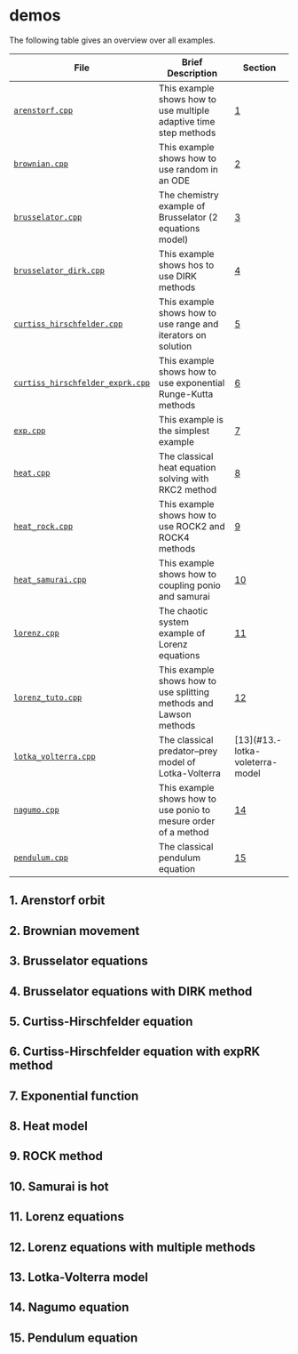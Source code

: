 # demos

The following table gives an overview over all examples.

| File                                                               | Brief Description                                                  | Section                                                   |
|--------------------------------------------------------------------|--------------------------------------------------------------------|-----------------------------------------------------------|
| [`arenstorf.cpp`](arenstorf.cpp)                                   | This example shows how to use multiple adaptive time step methods  | [1](#1.-arenstorf-orbit)                                  |
| [`brownian.cpp`](brownian.cpp)                                     | This example shows how to use random in an ODE                     | [2](#2.-brownian-movement)                                |
| [`brusselator.cpp`](brusselator.cpp)                               | The chemistry example of Brusselator (2 equations model)           | [3](#3.-brusselator-equations)                            |
| [`brusselator_dirk.cpp`](brusselator_dirk.cpp)                     | This example shows hos to use DIRK methods                         | [4](#4.-brusselator-equations-with-dirk-method)           |
| [`curtiss_hirschfelder.cpp`](curtiss_hirschfelder.cpp)             | This example shows how to use range and iterators on solution      | [5](#5.-curtiss-hirschfelder-equation)                    |
| [`curtiss_hirschfelder_exprk.cpp`](curtiss_hirschfelder_exprk.cpp) | This example shows how to use exponential Runge-Kutta methods      | [6](#6.-curtiss-hirschfelder-equation-with-exprk-method)  |
| [`exp.cpp`](exp.cpp)                                               | This example is the simplest example                               | [7](#7.-exponential-function)                             |
| [`heat.cpp`](heat.cpp)                                             | The classical heat equation solving with RKC2 method               | [8](#8.-heat-model)                                       |
| [`heat_rock.cpp`](heat_rock.cpp)                                   | This example shows how to use ROCK2 and ROCK4 methods              | [9](#9.-rock-method)                                      |
| [`heat_samurai.cpp`](heat_samurai.cpp)                             | This example shows how to coupling ponio and samurai               | [10](#10.-samurai-is-hot)                                 |
| [`lorenz.cpp`](lorenz.cpp)                                         | The chaotic system example of Lorenz equations                     | [11](#11.-lorenz-equations)                               |
| [`lorenz_tuto.cpp`](lorenz_tuto.cpp)                               | This example shows how to use splitting methods and Lawson methods | [12](#12.-lorenz-equations-whith-multiple-methods)        |
| [`lotka_volterra.cpp`](lotka_volterra.cpp)                         | The classical predator–prey model of Lotka-Volterra                | [13](#13.-lotka-voleterra-model                           |
| [`nagumo.cpp`](nagumo.cpp)                                         | This example shows how to use ponio to mesure order of a method    | [14](#14.-nagumo-model)                                   |
| [`pendulum.cpp`](pendulum.cpp)                                     | The classical pendulum equation                                    | [15](#15.-pendulum-equation)                              |

## 1. Arenstorf orbit

## 2. Brownian movement

## 3. Brusselator equations

## 4. Brusselator equations with DIRK method

## 5. Curtiss-Hirschfelder equation

## 6. Curtiss-Hirschfelder equation with expRK method

## 7. Exponential function

## 8. Heat model

## 9. ROCK method

## 10. Samurai is hot

## 11. Lorenz equations

## 12. Lorenz equations with multiple methods

## 13. Lotka-Volterra model

## 14. Nagumo equation

## 15. Pendulum equation
